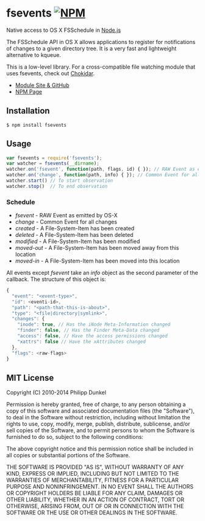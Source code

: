 # fsevents [![NPM](https://nodei.co/npm/fsevents.png)](https://nodei.co/npm/fsevents/)

Native access to OS X FSSchedule in [Node.js](http://nodejs.org/)

The FSSchedule API in OS X allows applications to register for notifications of
changes to a given directory tree. It is a very fast and lightweight alternative
to kqueue.

This is a low-level library. For a cross-compatible file watching module that
uses fsevents, check out [Chokidar](https://www.npmjs.com/package/chokidar).

* [Module Site & GitHub](https://github.com/strongloop/fsevents)
* [NPM Page](https://npmjs.org/package/fsevents)

## Installation

	$ npm install fsevents

## Usage

```js
var fsevents = require('fsevents');
var watcher = fsevents(__dirname);
watcher.on('fsevent', function(path, flags, id) { }); // RAW Event as emitted by OS-X
watcher.on('change', function(path, info) { }); // Common Event for all changes
watcher.start() // To start observation
watcher.stop()  // To end observation
```

### Schedule

 * *fsevent* - RAW Event as emitted by OS-X
 * *change* - Common Event for all changes
 * *created* - A File-System-Item has been created
 * *deleted* - A File-System-Item has been deleted
 * *modified* - A File-System-Item has been modified
 * *moved-out* - A File-System-Item has been moved away from this location
 * *moved-in* - A File-System-Item has been moved into this location

All events except *fsevent* take an *info* object as the second parameter of the callback. The structure of this object is:

```js
{
  "event": "<event-type>",
  "id": <eventi-id>,
  "path": "<path-that-this-is-about>",
  "type": "<file|directory|symlink>",
  "changes": {
    "inode": true, // Has the iNode Meta-Information changed
    "finder": false, // Has the Finder Meta-Data changed
    "access": false, // Have the access permissions changed
    "xattrs": false // Have the xAttributes changed
  },
  "flags": <raw-flags>
}
```

## MIT License

Copyright (C) 2010-2014 Philipp Dunkel

Permission is hereby granted, free of charge, to any person obtaining a copy
of this software and associated documentation files (the "Software"), to deal
in the Software without restriction, including without limitation the rights
to use, copy, modify, merge, publish, distribute, sublicense, and/or sell
copies of the Software, and to permit persons to whom the Software is
furnished to do so, subject to the following conditions:

The above copyright notice and this permission notice shall be included in
all copies or substantial portions of the Software.

THE SOFTWARE IS PROVIDED "AS IS", WITHOUT WARRANTY OF ANY KIND, EXPRESS OR
IMPLIED, INCLUDING BUT NOT LIMITED TO THE WARRANTIES OF MERCHANTABILITY,
FITNESS FOR A PARTICULAR PURPOSE AND NONINFRINGEMENT. IN NO EVENT SHALL THE
AUTHORS OR COPYRIGHT HOLDERS BE LIABLE FOR ANY CLAIM, DAMAGES OR OTHER
LIABILITY, WHETHER IN AN ACTION OF CONTRACT, TORT OR OTHERWISE, ARISING FROM,
OUT OF OR IN CONNECTION WITH THE SOFTWARE OR THE USE OR OTHER DEALINGS IN
THE SOFTWARE.
